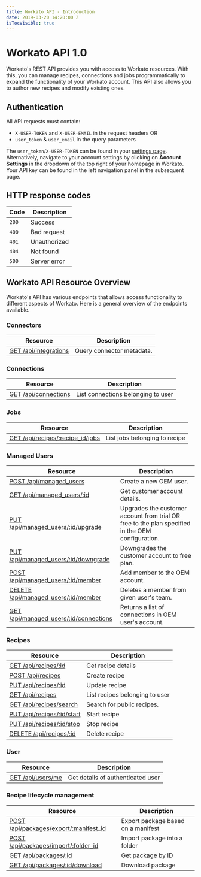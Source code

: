 ```yaml
---
title: Workato API - Introduction
date: 2019-03-20 14:20:00 Z
isTocVisible: true
---
```


# Workato API 1.0

Workato's REST API provides you with access to Workato resources. With this, you can manage recipes, connections and jobs programmatically to expand the functionality of your Workato account. This API also allows you to author new recipes and modify existing ones.

## Authentication

All API requests must contain:
- `X-USER-TOKEN` and `X-USER-EMAIL` in the request headers
OR
- `user_token` & `user_email` in the query parameters

The `user_token`/`X-USER-TOKEN` can be found in your [settings page](https://www.workato.com/users/current/edit#api_key). Alternatively, navigate to your account settings by clicking on **Account Settings** in the dropdown of the top right of your homepage in Workato. Your API key can be found in the left navigation panel in the subsequent page.

## HTTP response codes

| Code | Description |
| --- | --- |
| `200` | Success |
| `400` | Bad request
| `401` | Unauthorized |
| `404` | Not found |
| `500` | Server error |

## Workato API Resource Overview

Workato's API has various endpoints that allows access functionality to different aspects of Workato. Here is a general overview of the endpoints available.

### Connectors

| Resource | Description |
|----------------|-------------|
|[GET /api/integrations](/workato-api/adapters.md#list-connector-metadata) | Query connector metadata.|

### Connections

| Resource | Description |
|----------------|-------------|
|[GET /api/connections](/workato-api/connections.md#list-connections) | List connections belonging to user |

### Jobs

| Resource | Description |
|----------------|-------------|
|[GET /api/recipes/:recipe_id/jobs](/workato-api/jobs.md#list-jobs-from-a-recipe) | List jobs belonging to recipe |

### Managed Users

| Resource | Description |
|----------------|-------------|
| [POST /api/managed_users](/workato-api/managed-users.md#create-customer-account) | Create a new OEM user. |
| [GET /api/managed_users/:id](#get-customer-account) | Get customer account details. |
| [PUT /api/managed_users/:id/upgrade](/workato-api/managed-users.md#upgrade-customer-account) | Upgrades the customer account from trial OR free to the plan specified in the OEM configuration.
| [PUT /api/managed_users/:id/downgrade](/workato-api/managed-users.md#downgrade-customer-account) | Downgrades the customer account to free plan. |
|[POST /api/managed_users/:id/member](/workato-api/managed-users.md#add-member-to-customer-account) | Add member to the OEM account. |
| [DELETE /api/managed_users/:id/member](/workato-api/managed-users.md#remove-member-customer-account) | Deletes a member from given user's team.
| [GET /api/managed_users/:id/connections](/workato-api/managed-users.md#list-customer-connections)| Returns a list of connections in OEM user's account.

### Recipes

| Resource | Description |
|----------------|-------------|
|[GET /api/recipes/:id](/workato-api/recipes.md#get-recipe-details) | Get recipe details|
|[POST /api/recipes](/workato-api/recipes.md#create-a-recipe) | Create recipe |
|[PUT /api/recipes/:id](/workato-api/recipes.md#update-a-recipe) | Update recipe |
|[GET /api/recipes](/workato-api/recipes.md#list-recipes-belonging-to-user)| List recipes belonging to user |
|[GET /api/recipes/search](/workato-api/recipes.md#search-for-public-recipes) | Search for public recipes. |
| [PUT /api/recipes/:id/start](/workato-api/recipes.md#start-recipe) | Start recipe |
| [PUT /api/recipes/:id/stop](/workato-api/recipes.md#stop-recipe) | Stop recipe |
| [DELETE /api/recipes/:id](/workato-api/recipes.md#delete-recipe) | Delete recipe |

### User

|Resource|Description|
|--- |--- |
|[GET /api/users/me](/workato-api/users.md#get-user-details)|Get details of authenticated user|

### Recipe lifecycle management

|Resource|Description|
|--- |--- |
|[POST /api/packages/export/:manifest_id](/workato-api/recipe-lifecycle-management.md#export-package-based-on-a-manifest)|Export package based on a manifest|
|[POST /api/packages/import/:folder_id](/workato-api/recipe-lifecycle-management.md#import-package-into-a-folder)|Import package into a folder|
|[GET /api/packages/:id](/workato-api/recipe-lifecycle-management.md#get-package-by-id)|Get package by ID|
|[GET /api/packages/:id/download](/workato-api/recipe-lifecycle-management.md#download-package)|Download package|
